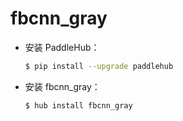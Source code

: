 # fbcnn_gray
* 安装 PaddleHub：

    ```bash
    $ pip install --upgrade paddlehub
    ```

* 安装 fbcnn_gray：

    ```bash
    $ hub install fbcnn_gray
    ```

